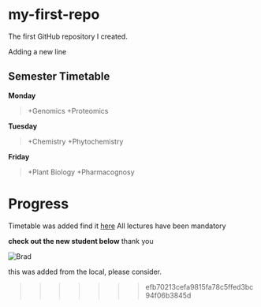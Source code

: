 # my-first-repo
The first GitHub repository I created.

Adding a new line


## Semester Timetable

**Monday**
>+Genomics
>+Proteomics

**Tuesday**
>+Chemistry
>+Phytochemistry

**Friday**
>+Plant Biology
>+Pharmacognosy


# Progress
Timetable was added find it [here](https://github.com/Programming-SBCG853-Cohort3/learningGit)
All lectures have been mandatory

**check out the new student below**
thank you



![Brad](https://avatars0.githubusercontent.com/u/72727098?s=460&v=4)

[Brad]:https://avatars0.githubusercontent.com/u/72727098?s=460&v=4 "New Student"

this was added from the local, please consider.

>>>>>>> efb70213cefa9815fa78c5ffed3bc94f06b3845d
